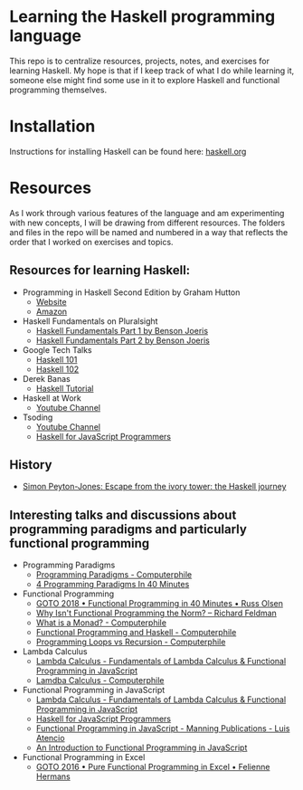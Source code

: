 # Learning the Haskell programming language
This repo is to centralize resources, projects, notes, and exercises for learning Haskell. My hope is that if I keep track of what I do while learning it, someone else might find some use in it to explore Haskell and functional programming themselves.

# Installation
Instructions for installing Haskell can be found here: [haskell.org](https://www.haskell.org/)

# Resources
As I work through various features of the language and am experimenting with new concepts,
I will be drawing from different resources. The folders and files in the repo will be named and numbered in a way that reflects the order that I worked on exercises and topics.

## Resources for learning Haskell:
- Programming in Haskell Second Edition by Graham Hutton
    - [Website](http://www.cs.nott.ac.uk/~pszgmh/pih.html)
    - [Amazon](https://www.amazon.com/Programming-Haskell-Graham-Hutton/dp/1316626229)
- Haskell Fundamentals on Pluralsight
    - [Haskell Fundamentals Part 1 by Benson Joeris](https://app.pluralsight.com/library/courses/haskell-fundamentals-part1/table-of-contents)
    - [Haskell Fundamentals Part 2 by Benson Joeris](https://app.pluralsight.com/library/courses/haskell-fundamentals-part2/table-of-contents)
- Google Tech Talks
    - [Haskell 101](https://www.youtube.com/watch?v=cTN1Qar4HSw&t=2946s)
    - [Haskell 102](https://www.youtube.com/watch?v=Ug9yJnOYR4U)
- Derek Banas
    - [Haskell Tutorial](https://www.youtube.com/watch?v=02_H3LjqMr8&t=597s)
- Haskell at Work
    - [Youtube Channel](https://www.youtube.com/channel/UCUgxpaK7ySR-z6AXA5-uDuw)
- Tsoding
    - [Youtube Channel](https://www.youtube.com/channel/UCEbYhDd6c6vngsF5PQpFVWg)
    - [Haskell for JavaScript Programmers](https://youtu.be/pUN3algpvMs)

## History
- [Simon Peyton-Jones: Escape from the ivory tower: the Haskell journey](https://www.youtube.com/watch?v=re96UgMk6GQ)
## Interesting talks and discussions about programming paradigms and particularly functional programming

- Programming Paradigms
    - [Programming Paradigms - Computerphile](https://www.youtube.com/watch?v=sqV3pL5x8PI)
    - [4 Programming Paradigms In 40 Minutes](https://www.youtube.com/watch?v=cgVVZMfLjEI)
- Functional Programming
    - [GOTO 2018 • Functional Programming in 40 Minutes • Russ Olsen](https://www.youtube.com/watch?v=0if71HOyVjY)
    - [Why Isn't Functional Programming the Norm? – Richard Feldman](https://www.youtube.com/watch?v=QyJZzq0v7Z4)
    - [What is a Monad? - Computerphile](https://www.youtube.com/watch?v=t1e8gqXLbsU)
    - [Functional Programming and Haskell - Computerphile](https://www.youtube.com/watch?v=LnX3B9oaKzw)
    - [Programming Loops vs Recursion - Computerphile](https://www.youtube.com/watch?v=HXNhEYqFo0o)
- Lambda Calculus
    - [Lambda Calculus - Fundamentals of Lambda Calculus & Functional Programming in JavaScript](https://youtu.be/3VQ382QG-y4)
    - [Lamdba Calculus - Computerphile](https://www.youtube.com/watch?v=eis11j_iGMs)
- Functional Programming in JavaScript
    - [Lambda Calculus - Fundamentals of Lambda Calculus & Functional Programming in JavaScript](https://youtu.be/3VQ382QG-y4)
    - [Haskell for JavaScript Programmers](https://youtu.be/pUN3algpvMs)
    - [Functional Programming in JavaScript - Manning Publications - Luis Atencio](https://www.manning.com/books/functional-programming-in-javascript)
    - [An Introduction to Functional Programming in JavaScript](https://flaviocopes.com/javascript-functional-programming/)
- Functional Programming in Excel
    - [GOTO 2016 • Pure Functional Programming in Excel • Felienne Hermans](https://www.youtube.com/watch?v=0yKf8TrLUOw)
